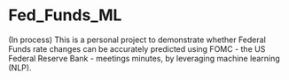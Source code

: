 # Fed_Funds_ML

(In process)
This is a personal project to demonstrate whether Federal Funds rate changes can be accurately predicted using FOMC - the US Federal Reserve Bank - meetings minutes, by leveraging machine learning (NLP).